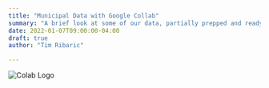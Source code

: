 ```yaml
---
title: "Municipal Data with Google Collab"
summary: "A brief look at some of our data, partially prepped and ready to download"
date: 2022-01-07T09:00:00-04:00
draft: true
author: "Tim Ribaric"

---
```






![Colab Logo](https://brockdsl.github.io/archives_unleashed/images/colab.png) 

